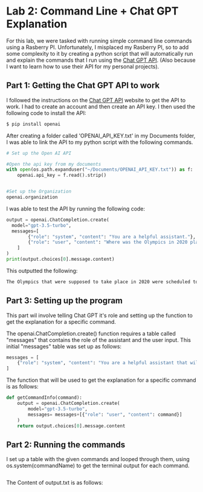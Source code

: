 # Lab 2: Command Line + Chat GPT Explanation

For this lab, we were tasked with running simple command line commands using a Rasberry PI. Unfortunately, I misplaced my Rasberry PI, so to add some complexity to it by creating a python script that will automatically run and explain the commands that I run using the [Chat GPT API](https://platform.openai.com/docs/guides/chat/introduction). (Also because I want to learn how to use their API for my personal projects).

## Part 1: Getting the Chat GPT API to work

I followed the instructions on the [Chat GPT API](https://platform.openai.com/docs/guides/chat/introduction) website to get the API to work. I had to create an account and then create an API key. I then used the following code to install the API:

```bash
$ pip install openai
```

After creating a folder called 'OPENAI_API_KEY.txt' in my Documents folder, I was able to link the API to my python script with the following commands.

```python
# Set up the Open AI API

#Open the api key from my documents
with open(os.path.expanduser("~/Documents/OPENAI_API_KEY.txt")) as f:
    openai.api_key = f.read().strip()


#Set up the Organization
openai.organization
```

I was able to test the API by running the following code:

```python
output = openai.ChatCompletion.create(
  model="gpt-3.5-turbo",
  messages=[
        {"role": "system", "content": "You are a helpful assistant."}, #Set up the role of the assistant
        {"role": "user", "content": "Where was the Olympics in 2020 played?"} #User Input
    ]
)
print(output.choices[0].message.content)
```

This outputted the following:

```bash
The Olympics that were supposed to take place in 2020 were scheduled to be held in Tokyo, Japan. However, due to the COVID-19 pandemic, they were postponed to July 23-August 8, 2021.
```

## Part 3: Setting up the program

This part wil involve telling Chat GPT it's role and setting up the function to get the explanation for a specific command.

The openai.ChatCompletion.create() function requires a table called "messages" that contains the role of the assistant and the user input. This initial "messages" table was set up as follows:

```python
messages = [
    {"role": "system", "content": "You are a helpful assistant that will be used to explain several terminal commands."},
]
```

The function that will be used to get the explanation for a specific command is as follows:

```python
def getCommandInfo(command):
    output = openai.ChatCompletion.create(
        model="gpt-3.5-turbo",
        messages= messages+[{"role": "user", "content": command}]
    )
    return output.choices[0].message.content
```

## Part 2: Running the commands

I set up a table with the given commands and looped through them, using os.system(commandName) to get the terminal output for each command.

```

```

The Content of output.txt is as follows:
